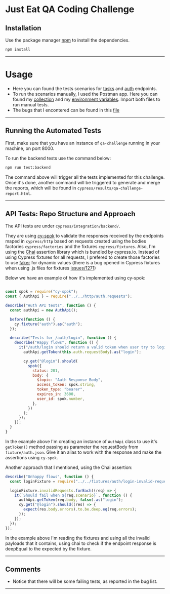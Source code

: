 # Just Eat QA Coding Challenge

## Installation

Use the package manager [npm](https://www.npmjs.com/) to install the dependencies.

```bash
npm install
```

---

# Usage

- Here you can found the tests scenarios for [tasks](test-scenarios/tasks-test-scenarios.md) and [auth](test-scenarios/auth-test-scenarios.md) endpoints.
- To run the scenarios manually, I used the Postman app. Here you can found my [collection](postman-collection/justeat-challenge.postman_collection.json) and my [environment variables](justeat-challenge-local-envVars.postman_environment.json). Import both files to run manual tests. 
- The bugs that I encontered can be found in this [file](bug-report.md)

---

## Running the Automated Tests

First, make sure that you have an instance of `qa-challenge` running in your machine, on port 8000.

To run the backend tests use the command below:

```bash
npm run test:backend
```

The command above will trigger all the tests implemented for this challenge. Once it's done, another command will be triggered to generate and merge the reports, which will be found in `cypress/results/qa-challenge-report.html`.

---

## API Tests: Repo Structure and Approach

The API tests are under `cypress/integration/backend/`.

They are using [cy-spok](https://github.com/bahmutov/cy-spok) to validate the responses received by the endpoints maped in `cypress/http` based on requests created using the bodies factories `cypress/factories` and the fixtures `cypress/fixtures`. Also, I'm using the [Chai](https://github.com/chaijs/chai) assertion library which is bundled by cypress.io.
Instead of using Cypress fixtures for all requests, I prefered to create those factories to use [faker](https://www.npmjs.com/package/faker) for dynamic values (there is a bug opened in Cypress fixtures when using .js files for fixtures [issues/1271](https://github.com/cypress-io/cypress/issues/1271))

Below we have an example of how it's implemented using cy-spok:

```javascript

const spok = require("cy-spok");
const { AuthApi } = require("../../http/auth.requests");

describe("Auth API tests", function () {
  const authApi = new AuthApi();

  before(function () {
    cy.fixture("auth").as("auth");
  });

  describe("Tests for /auth/login", function () {
    describe("Happy flows", function () {
      it("/auth/login should return a valid token when user try to login with valid credentials", function () {
        authApi.getToken(this.auth.requestBody).as("login");

        cy.get("@login").should(
          spok({
            status: 201,
            body: {
              $topic: "Auth Response Body",
              access_token: spok.string,
              token_type: "bearer",
              expires_in: 3600,
              user_id: spok.number,
            },
          })
        );
      });
    });
  }
}
```

In the example above I'm creating an instance of `AuthApi` class to use it's `getToken()` method passing as parameter the requestBody from `fixture/auth.json`. Give it an alias to work with the response and make the assertions using `cy-spok`.

Another approach that I mentioned, using the Chai assertion:

```javascript
describe("Unhappy flows", function () {
  const loginFixture = require("../../fixtures/auth/login-invalid-requests");

  loginFixture.invalidRequests.forEach((req) => {
    it(`Should fail when ${req.scenario}`, function () {
      authApi.getToken(req.body, false).as("login");
      cy.get("@login").should((res) => {
        expect(res.body.errors).to.be.deep.eq(req.errors);
      });
    });
  });
});
```

In the example above I'm reading the fixtures and using all the invalid payloads that it contains, using chai to check if the endpoint response is deepEqual to the expected by the fixture.

---

## Comments 

- Notice that there will be some failing tests, as reported in the bug list.


---
